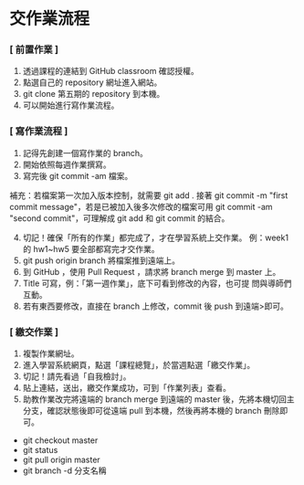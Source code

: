 # 交作業流程

### [ 前置作業 ]
1. 透過課程的連結到 GitHub classroom 確認授權。
2. 點選自己的 repository 網址進入網站。
3. git clone 第五期的 repository 到本機。
4. 可以開始進行寫作業流程。

### [ 寫作業流程 ]
1. 記得先創建一個寫作業的 branch。
2. 開始依照每週作業撰寫。
3. 寫完後 git commit -am 檔案。

補充：若檔案第一次加入版本控制，就需要 git add . 接著 git commit -m "first commit message"，若是已被加入後多次修改的檔案可用 git commit -am "second commit"，可理解成 git add 和 git commit 的結合。

4. 切記！確保「所有的作業」都完成了，才在學習系統上交作業。
例：week1 的 hw1~hw5 要全部都寫完才交作業。
5. git push origin branch 將檔案推到遠端上。
6. 到 GitHub ，使用 Pull Request ，請求將 branch merge 到 master 上。
7. Title 可寫，例：「第一週作業」，底下可看到修改的內容，也可提
問與導師們互動。
8. 若有東西要修改，直接在 branch 上修改，commit 後 push 到遠端>即可。

### [ 繳交作業 ]
1. 複製作業網址。
2. 進入學習系統網頁，點選「課程總覽」，於當週點選「繳交作業」。
3. 切記！請先看過「自我檢討」。
4. 貼上連結，送出，繳交作業成功，可到「作業列表」查看。
5. 助教作業改完將遠端的 branch merge 到遠端的 master 後，先將本機切回主分支，確認狀態後即可從遠端 pull 到本機，然後再將本機的 branch 刪除即可。

* git checkout master
* git status
* git pull origin master
* git branch -d 分支名稱

